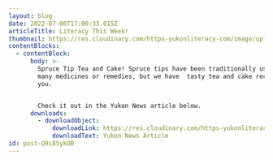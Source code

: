 ```yaml
---
layout: blog
date: 2022-07-06T17:00:33.015Z
articleTitle: Literacy This Week!
thumbnail: https://res.cloudinary.com/https-yukonliteracy-com/image/upload/q_35/v1657645306/Untitled_fibjoj.png
contentBlocks:
  - contentBlock:
      body: >-
        Spruce Tip Tea and Cake! Spruce tips have been traditionally used for
        many medicines or remedies, but we have  tasty tea and cake recipe for
        you.


        Check it out in the Yukon News article below.
      downloads:
        - downloadObject:
            downloadLink: https://res.cloudinary.com/https-yukonliteracy-com/image/upload/q_35/v1657645366/10319118_2022-07-05_15_21_52_proof1_cfj3hi.pdf
            downloadText: Yukon News Article
id: post-Q9i85ykOB
---
```

